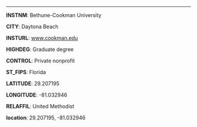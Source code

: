 
---
**INSTNM**: Bethune-Cookman University

**CITY**: Daytona Beach

**INSTURL**: www.cookman.edu

**HIGHDEG**: Graduate degree

**CONTROL**: Private nonprofit

**ST_FIPS**: Florida

**LATITUDE**: 29.207195

**LONGITUDE**: -81.032946

**RELAFFIL**: United Methodist

**location**: 29.207195, -81.032946